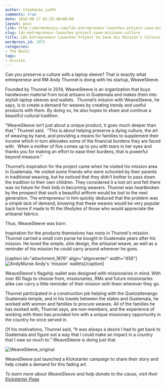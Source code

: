 ```yaml
---
author: stephanie.judth
comments: true
date: 2016-08-17 01:25:40+00:00
layout: post
link: http://mormonbuzzz.com/lds-entrepreneur-launches-project-save-missions-culture/
slug: lds-entrepreneur-launches-project-save-missions-culture
title: LDS Entrepreneur Launches Project to Save His Mission's Culture
wordpress_id: 1873
categories:
- The Buzzz
tags:
- mission
---
```


Can you preserve a culture with a laptop sleeve? That is exactly what entrepreneur and RM Andy Thunnel is doing with his startup, WeaveSleeve.

Founded by Thunnel in 2014, WeaveSleeve is an organization that buys handwoven material from local artisans in Guatemala and makes them into stylish laptop sleeves and wallets.  Thunnel’s mission with WeaveSleeve, he says, is to create a demand for weaves by creating trendy and useful products with them. By doing so, he also hopes to share and continue a beautiful cultural tradition.

“WeaveSleeve isn’t just about a unique product, it goes much deeper than that,” Thunnel said.  “This is about helping preserve a dying culture, the art of weaving by hand, and providing a means for families to supplement their income which in turn alleviates some of the financial burdens they are faced with.  When a mother of five comes up to you with tears in her eyes and thanks you for making an effort to ease their burdens, that is powerful beyond measure.”

Thunnel’s inspiration for the project came when he visited his mission area in Guatemala. He visited some friends who were schooled by their parents in traditional weaving, but he noticed that they didn’t bother to pass down the tradition to their own children. They considered it a lost art and felt there was no future for their kids in becoming weavers. Thunnel was heartbroken by the prospect that such a beautiful artform would be lost to the next generation. The entrepreneur in him quickly deduced that the problem was a simple lack of demand, knowing that these weaves would be very popular back home if made to fit the lifestyles of those who would appreciate the artisanal fabrics.

Thus, WeaveSleeve was born.

Inspiration for the products themselves has roots in Thunnel's mission. Thunnel carried a small coin purse he bought in Guatemala years after his mission. He loved the simple, slim design, the artisanal weave, as well as a reminder of his mission he could carry around wherever he goes.

[caption id="attachment_1876" align="aligncenter" width="456"]![AndyMurse](http://mormonbuzzz.com/wp-content/uploads/2016/08/AndyMurse.jpg) Andy's 'mission' wallets[/caption]

WeaveSleeve's flagship wallet was designed with missionaries in mind. With over 80 flags to choose from, missionaries, RMs and future missionaries alike can carry a little reminder of their mission with them wherever they go.

Thunnel participated in a construction job helping with the Quetzaltenango Guatemala temple, and in his travels between the states and Guatemala, he worked with women and families to procure weaves. All of the families he has worked with, Thunnel says, are non-members, and the experience of working with them has provided him with a unique missionary opportunity in the country he once served in.

Of his motivations, Thunnel said, “It was always a desire I had to get back to Guatemala and figure out a way that I could make an impact in a country that I owe so much to.” WeaveSleeve is doing just that.

![WeaveSleeve_original](http://mormonbuzzz.com/wp-content/uploads/2016/08/WeaveSleeve_original.jpg)

WeaveSleeve just launched a Kickstarter campaign to share their story and help create a demand for this fading art.

_To learn more about WeaveSleeve and help donate to the cause, visit their [Kickstarter Page](https://www.kickstarter.com/projects/weavesleevewallet/weavesleeve-the-flagship-wallet-line-and-macbook-s?ref=category_popular)_
